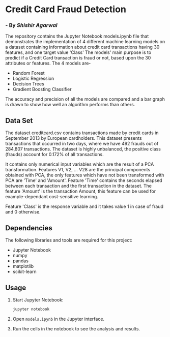 # **Credit Card Fraud Detection**
### - By *Shishir Agarwal*

The repository contains the Jupyter Notebook models.ipynb file that demonstrates the implementation of 4 different machine learning models on a dataset containing information about credit card transactions having 30 features, and one target value 'Class'
The models' main purpose is to predict if a Credit Card transaction is fraud or not, based upon the 30 attributes or features.
The 4 models are-
- Random Forest
- Logistic Regression
- Decision Trees
- Gradient Boosting Classifier

The accuracy and precision of all the models are compared and a bar graph is drawn to show how well an algorithm performs than others.

## **Data Set**

The dataset creditcard.csv contains transactions made by credit cards in September 2013 by European cardholders.
This dataset presents transactions that occurred in two days, where we have 492 frauds out of 284,807 transactions. The dataset is highly unbalanced, the positive class (frauds) account for 0.172% of all transactions.

It contains only numerical input variables which are the result of a PCA transformation.
Features V1, V2, … V28 are the principal components obtained with PCA, the only features which have not been transformed with PCA are 'Time' and 'Amount'. 
Feature 'Time' contains the seconds elapsed between each transaction and the first transaction in the dataset. 
The feature 'Amount' is the transaction Amount, this feature can be used for example-dependant cost-sensitive learning. 

Feature 'Class' is the response variable and it takes value 1 in case of fraud and 0 otherwise.

## **Dependencies**

The following libraries and tools are required for this project:
- Jupyter Notebook
- numpy
- pandas
- matplotlib
- scikit-learn

## Usage

1. Start Jupyter Notebook:
    ```sh
    jupyter notebook
    ```

2. Open `models.ipynb` in the Jupyter interface.

3. Run the cells in the notebook to see the analysis and results.

